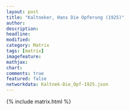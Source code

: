 ```yaml
---
layout: post
title: "Kaltneker, Hans Die Opferung (1925)"
author:
description:
headline:
modified:
category: Matrix
tags: [matrix]
imagefeature: 
mathjax: 
chart: 
comments: true
featured: false
networkdata: Kaltnek-Die_Opf-1925.json
---
```

{% include matrix.html %}
